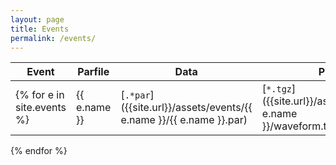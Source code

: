 ```yaml
---
layout: page
title: Events
permalink: /events/
---
```


| Event | Parfile | Data | Plot |
|---|---|---|---|
{% for e in site.events %}| {{ e.name }} | [`.*par`]({{site.url}}/assets/events/{{ e.name }}/{{ e.name }}.par) | [`*.tgz`]({{site.url}}/assets/events/{{ e.name }}/waveform.txt.tgz) | [`PNG`]({{site.url}}/assets/events/{{ e.name }}/{{ e.name }}_waveform.png) |
{% endfor %}





